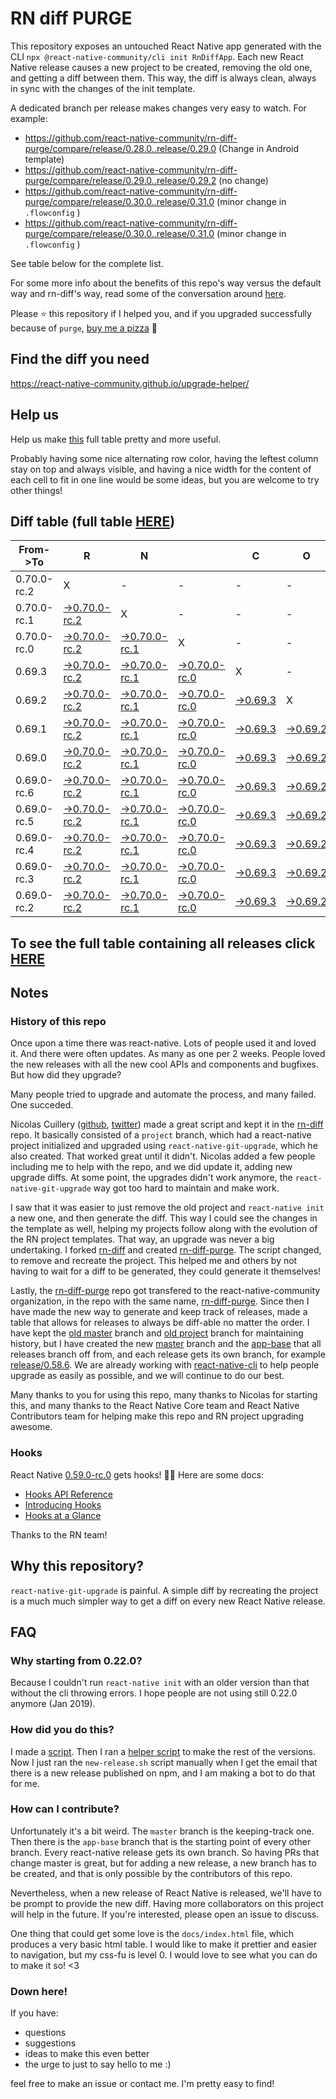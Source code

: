 # RN diff PURGE

This repository exposes an untouched React Native app generated with the CLI
`npx @react-native-community/cli init RnDiffApp`. Each new React Native release causes a new project to be created, removing the old one, and getting a diff between them. This way, the diff is always clean, always in sync with the changes of the init template.

A dedicated branch per release makes changes very easy
to watch. For example:

* https://github.com/react-native-community/rn-diff-purge/compare/release/0.28.0..release/0.29.0
(Change in Android template)
* https://github.com/react-native-community/rn-diff-purge/compare/release/0.29.0..release/0.29.2
(no change)
* https://github.com/react-native-community/rn-diff-purge/compare/release/0.30.0..release/0.31.0
(minor change in `.flowconfig` )
* https://github.com/react-native-community/rn-diff-purge/compare/release/0.30.0..release/0.31.0
(minor change in `.flowconfig` )

See table below for the complete list.

For some more info about the benefits of this repo's way versus the default way and rn-diff's way, read some of the conversation around [here](https://github.com/react-native-community/discussions-and-proposals/issues/68#issuecomment-452227478).

Please :star: this repository if I helped you, and if you upgraded successfully because of `purge`, [buy me a pizza](https://www.buymeacoffee.com/pvinis) :pizza:

## Find the diff you need
https://react-native-community.github.io/upgrade-helper/

## Help us
Help us make [this](https://react-native-community.github.io/rn-diff-purge) full table pretty and more useful.

Probably having some nice alternating row color, having the leftest column stay on top and always visible, and having a nice width for the content of each cell to fit in one line would be some ideas, but you are welcome to try other things!

## Diff table (full table [HERE](https://react-native-community.github.io/rn-diff-purge/))

| From->To    | R                                                                                                                         | N                                                                                                                         |                                                                                                                           | C                                                                                                               | O                                                                                                               | R                                                                                                               | E                                                                                                               |                                                                                                                           | T                                                                                                                         | E                                                                                                                         | A                                                                                                                         | M   |
| ----------- | ------------------------------------------------------------------------------------------------------------------------- | ------------------------------------------------------------------------------------------------------------------------- | ------------------------------------------------------------------------------------------------------------------------- | --------------------------------------------------------------------------------------------------------------- | --------------------------------------------------------------------------------------------------------------- | --------------------------------------------------------------------------------------------------------------- | --------------------------------------------------------------------------------------------------------------- | ------------------------------------------------------------------------------------------------------------------------- | ------------------------------------------------------------------------------------------------------------------------- | ------------------------------------------------------------------------------------------------------------------------- | ------------------------------------------------------------------------------------------------------------------------- | --- |
| 0.70.0-rc.2 | X                                                                                                                         | -                                                                                                                         | -                                                                                                                         | -                                                                                                               | -                                                                                                               | -                                                                                                               | -                                                                                                               | -                                                                                                                         | -                                                                                                                         | -                                                                                                                         | -                                                                                                                         | -   |
| 0.70.0-rc.1 | [->0.70.0-rc.2](https://github.com/react-native-community/rn-diff-purge/compare/release/0.70.0-rc.1..release/0.70.0-rc.2) | X                                                                                                                         | -                                                                                                                         | -                                                                                                               | -                                                                                                               | -                                                                                                               | -                                                                                                               | -                                                                                                                         | -                                                                                                                         | -                                                                                                                         | -                                                                                                                         | -   |
| 0.70.0-rc.0 | [->0.70.0-rc.2](https://github.com/react-native-community/rn-diff-purge/compare/release/0.70.0-rc.0..release/0.70.0-rc.2) | [->0.70.0-rc.1](https://github.com/react-native-community/rn-diff-purge/compare/release/0.70.0-rc.0..release/0.70.0-rc.1) | X                                                                                                                         | -                                                                                                               | -                                                                                                               | -                                                                                                               | -                                                                                                               | -                                                                                                                         | -                                                                                                                         | -                                                                                                                         | -                                                                                                                         | -   |
| 0.69.3      | [->0.70.0-rc.2](https://github.com/react-native-community/rn-diff-purge/compare/release/0.69.3..release/0.70.0-rc.2)      | [->0.70.0-rc.1](https://github.com/react-native-community/rn-diff-purge/compare/release/0.69.3..release/0.70.0-rc.1)      | [->0.70.0-rc.0](https://github.com/react-native-community/rn-diff-purge/compare/release/0.69.3..release/0.70.0-rc.0)      | X                                                                                                               | -                                                                                                               | -                                                                                                               | -                                                                                                               | -                                                                                                                         | -                                                                                                                         | -                                                                                                                         | -                                                                                                                         | -   |
| 0.69.2      | [->0.70.0-rc.2](https://github.com/react-native-community/rn-diff-purge/compare/release/0.69.2..release/0.70.0-rc.2)      | [->0.70.0-rc.1](https://github.com/react-native-community/rn-diff-purge/compare/release/0.69.2..release/0.70.0-rc.1)      | [->0.70.0-rc.0](https://github.com/react-native-community/rn-diff-purge/compare/release/0.69.2..release/0.70.0-rc.0)      | [->0.69.3](https://github.com/react-native-community/rn-diff-purge/compare/release/0.69.2..release/0.69.3)      | X                                                                                                               | -                                                                                                               | -                                                                                                               | -                                                                                                                         | -                                                                                                                         | -                                                                                                                         | -                                                                                                                         | -   |
| 0.69.1      | [->0.70.0-rc.2](https://github.com/react-native-community/rn-diff-purge/compare/release/0.69.1..release/0.70.0-rc.2)      | [->0.70.0-rc.1](https://github.com/react-native-community/rn-diff-purge/compare/release/0.69.1..release/0.70.0-rc.1)      | [->0.70.0-rc.0](https://github.com/react-native-community/rn-diff-purge/compare/release/0.69.1..release/0.70.0-rc.0)      | [->0.69.3](https://github.com/react-native-community/rn-diff-purge/compare/release/0.69.1..release/0.69.3)      | [->0.69.2](https://github.com/react-native-community/rn-diff-purge/compare/release/0.69.1..release/0.69.2)      | X                                                                                                               | -                                                                                                               | -                                                                                                                         | -                                                                                                                         | -                                                                                                                         | -                                                                                                                         | -   |
| 0.69.0      | [->0.70.0-rc.2](https://github.com/react-native-community/rn-diff-purge/compare/release/0.69.0..release/0.70.0-rc.2)      | [->0.70.0-rc.1](https://github.com/react-native-community/rn-diff-purge/compare/release/0.69.0..release/0.70.0-rc.1)      | [->0.70.0-rc.0](https://github.com/react-native-community/rn-diff-purge/compare/release/0.69.0..release/0.70.0-rc.0)      | [->0.69.3](https://github.com/react-native-community/rn-diff-purge/compare/release/0.69.0..release/0.69.3)      | [->0.69.2](https://github.com/react-native-community/rn-diff-purge/compare/release/0.69.0..release/0.69.2)      | [->0.69.1](https://github.com/react-native-community/rn-diff-purge/compare/release/0.69.0..release/0.69.1)      | X                                                                                                               | -                                                                                                                         | -                                                                                                                         | -                                                                                                                         | -                                                                                                                         | -   |
| 0.69.0-rc.6 | [->0.70.0-rc.2](https://github.com/react-native-community/rn-diff-purge/compare/release/0.69.0-rc.6..release/0.70.0-rc.2) | [->0.70.0-rc.1](https://github.com/react-native-community/rn-diff-purge/compare/release/0.69.0-rc.6..release/0.70.0-rc.1) | [->0.70.0-rc.0](https://github.com/react-native-community/rn-diff-purge/compare/release/0.69.0-rc.6..release/0.70.0-rc.0) | [->0.69.3](https://github.com/react-native-community/rn-diff-purge/compare/release/0.69.0-rc.6..release/0.69.3) | [->0.69.2](https://github.com/react-native-community/rn-diff-purge/compare/release/0.69.0-rc.6..release/0.69.2) | [->0.69.1](https://github.com/react-native-community/rn-diff-purge/compare/release/0.69.0-rc.6..release/0.69.1) | [->0.69.0](https://github.com/react-native-community/rn-diff-purge/compare/release/0.69.0-rc.6..release/0.69.0) | X                                                                                                                         | -                                                                                                                         | -                                                                                                                         | -                                                                                                                         | -   |
| 0.69.0-rc.5 | [->0.70.0-rc.2](https://github.com/react-native-community/rn-diff-purge/compare/release/0.69.0-rc.5..release/0.70.0-rc.2) | [->0.70.0-rc.1](https://github.com/react-native-community/rn-diff-purge/compare/release/0.69.0-rc.5..release/0.70.0-rc.1) | [->0.70.0-rc.0](https://github.com/react-native-community/rn-diff-purge/compare/release/0.69.0-rc.5..release/0.70.0-rc.0) | [->0.69.3](https://github.com/react-native-community/rn-diff-purge/compare/release/0.69.0-rc.5..release/0.69.3) | [->0.69.2](https://github.com/react-native-community/rn-diff-purge/compare/release/0.69.0-rc.5..release/0.69.2) | [->0.69.1](https://github.com/react-native-community/rn-diff-purge/compare/release/0.69.0-rc.5..release/0.69.1) | [->0.69.0](https://github.com/react-native-community/rn-diff-purge/compare/release/0.69.0-rc.5..release/0.69.0) | [->0.69.0-rc.6](https://github.com/react-native-community/rn-diff-purge/compare/release/0.69.0-rc.5..release/0.69.0-rc.6) | X                                                                                                                         | -                                                                                                                         | -                                                                                                                         | -   |
| 0.69.0-rc.4 | [->0.70.0-rc.2](https://github.com/react-native-community/rn-diff-purge/compare/release/0.69.0-rc.4..release/0.70.0-rc.2) | [->0.70.0-rc.1](https://github.com/react-native-community/rn-diff-purge/compare/release/0.69.0-rc.4..release/0.70.0-rc.1) | [->0.70.0-rc.0](https://github.com/react-native-community/rn-diff-purge/compare/release/0.69.0-rc.4..release/0.70.0-rc.0) | [->0.69.3](https://github.com/react-native-community/rn-diff-purge/compare/release/0.69.0-rc.4..release/0.69.3) | [->0.69.2](https://github.com/react-native-community/rn-diff-purge/compare/release/0.69.0-rc.4..release/0.69.2) | [->0.69.1](https://github.com/react-native-community/rn-diff-purge/compare/release/0.69.0-rc.4..release/0.69.1) | [->0.69.0](https://github.com/react-native-community/rn-diff-purge/compare/release/0.69.0-rc.4..release/0.69.0) | [->0.69.0-rc.6](https://github.com/react-native-community/rn-diff-purge/compare/release/0.69.0-rc.4..release/0.69.0-rc.6) | [->0.69.0-rc.5](https://github.com/react-native-community/rn-diff-purge/compare/release/0.69.0-rc.4..release/0.69.0-rc.5) | X                                                                                                                         | -                                                                                                                         | -   |
| 0.69.0-rc.3 | [->0.70.0-rc.2](https://github.com/react-native-community/rn-diff-purge/compare/release/0.69.0-rc.3..release/0.70.0-rc.2) | [->0.70.0-rc.1](https://github.com/react-native-community/rn-diff-purge/compare/release/0.69.0-rc.3..release/0.70.0-rc.1) | [->0.70.0-rc.0](https://github.com/react-native-community/rn-diff-purge/compare/release/0.69.0-rc.3..release/0.70.0-rc.0) | [->0.69.3](https://github.com/react-native-community/rn-diff-purge/compare/release/0.69.0-rc.3..release/0.69.3) | [->0.69.2](https://github.com/react-native-community/rn-diff-purge/compare/release/0.69.0-rc.3..release/0.69.2) | [->0.69.1](https://github.com/react-native-community/rn-diff-purge/compare/release/0.69.0-rc.3..release/0.69.1) | [->0.69.0](https://github.com/react-native-community/rn-diff-purge/compare/release/0.69.0-rc.3..release/0.69.0) | [->0.69.0-rc.6](https://github.com/react-native-community/rn-diff-purge/compare/release/0.69.0-rc.3..release/0.69.0-rc.6) | [->0.69.0-rc.5](https://github.com/react-native-community/rn-diff-purge/compare/release/0.69.0-rc.3..release/0.69.0-rc.5) | [->0.69.0-rc.4](https://github.com/react-native-community/rn-diff-purge/compare/release/0.69.0-rc.3..release/0.69.0-rc.4) | X                                                                                                                         | -   |
| 0.69.0-rc.2 | [->0.70.0-rc.2](https://github.com/react-native-community/rn-diff-purge/compare/release/0.69.0-rc.2..release/0.70.0-rc.2) | [->0.70.0-rc.1](https://github.com/react-native-community/rn-diff-purge/compare/release/0.69.0-rc.2..release/0.70.0-rc.1) | [->0.70.0-rc.0](https://github.com/react-native-community/rn-diff-purge/compare/release/0.69.0-rc.2..release/0.70.0-rc.0) | [->0.69.3](https://github.com/react-native-community/rn-diff-purge/compare/release/0.69.0-rc.2..release/0.69.3) | [->0.69.2](https://github.com/react-native-community/rn-diff-purge/compare/release/0.69.0-rc.2..release/0.69.2) | [->0.69.1](https://github.com/react-native-community/rn-diff-purge/compare/release/0.69.0-rc.2..release/0.69.1) | [->0.69.0](https://github.com/react-native-community/rn-diff-purge/compare/release/0.69.0-rc.2..release/0.69.0) | [->0.69.0-rc.6](https://github.com/react-native-community/rn-diff-purge/compare/release/0.69.0-rc.2..release/0.69.0-rc.6) | [->0.69.0-rc.5](https://github.com/react-native-community/rn-diff-purge/compare/release/0.69.0-rc.2..release/0.69.0-rc.5) | [->0.69.0-rc.4](https://github.com/react-native-community/rn-diff-purge/compare/release/0.69.0-rc.2..release/0.69.0-rc.4) | [->0.69.0-rc.3](https://github.com/react-native-community/rn-diff-purge/compare/release/0.69.0-rc.2..release/0.69.0-rc.3) | X   |

## To see the full table containing all releases click [HERE](https://react-native-community.github.io/rn-diff-purge/)

## Notes

### History of this repo

Once upon a time there was react-native. Lots of people used it and loved it. And there were often updates. As many as one per 2 weeks. People loved the new releases with all the new cool APIs and components and bugfixes. But how did they upgrade?

Many people tried to upgrade and automate the process, and many failed. One succeded.

Nicolas Cuillery ([github](https://github.com/ncuillery), [twitter](https://twitter.com/ncuillery)) made a great script and kept it in the [rn-diff](https://github.com/ncuillery/rn-diff) repo. It basically consisted of a `project` branch, which had a react-native project initialized and upgraded using `react-native-git-upgrade`, which he also created. That worked great until it didn't. Nicolas added a few people including me to help with the repo, and we did update it, adding new upgrade diffs. At some point, the upgrades didn't work anymore, the `react-native-git-upgrade` way got too hard to maintain and make work.

I saw that it was easier to just remove the old project and `react-native init` a new one, and then generate the diff. This way I could see the changes in the template as well, helping my projects follow along with the evolution of the RN project templates. That way, an upgrade was never a big undertaking. I forked [rn-diff](https://github.com/ncuillery/rn-diff) and created [rn-diff-purge](https://github.com/react-native-community/rn-diff-purge). The script changed, to remove and recreate the project. This helped me and others by not having to wait for a diff to be generated, they could generate it themselves!

Lastly, the [rn-diff-purge](https://github.com/react-native-community/rn-diff-purge) repo got transfered to the react-native-community organization, in the repo with the same name, [rn-diff-purge](https://github.com/react-native-community/rn-diff-purge). Since then I have made the new way to generate and keep track of releases, made a table that allows for releases to always be diff-able no matter the order. I have kept the [old master](https://github.com/react-native-community/rn-diff-purge/tree/old/master) branch and [old project](https://github.com/react-native-community/rn-diff-purge/tree/old/project) branch for maintaining history, but I have created the new [master](https://github.com/react-native-community/rn-diff-purge/tree/master) branch and the [app-base](https://github.com/react-native-community/rn-diff-purge/tree/app-base) that all releases branch off from, and each release gets its own branch, for example [release/0.58.6](https://github.com/react-native-community/rn-diff-purge/tree/release/0.58.6). We are already working with [react-native-cli](https://github.com/react-native-community/react-native-cli) to help people upgrade as easily as possible, and we will continue to do our best.

Many thanks to you for using this repo, many thanks to Nicolas for starting this, and many thanks to the React Native Core team and React Native Contributors team for helping make this repo and RN project upgrading awesome.

### Hooks
React Native [0.59.0-rc.0](https://github.com/react-native-community/rn-diff-purge#version-changes) gets hooks! 🎉🥳
Here are some docs:
- [Hooks API Reference](https://reactjs.org/docs/hooks-reference.html)
- [Introducing Hooks](https://reactjs.org/docs/hooks-intro.html)
- [Hooks at a Glance](https://reactjs.org/docs/hooks-overview.html)

Thanks to the RN team!

## Why this repository?
`react-native-git-upgrade` is painful. A simple diff by recreating the project is a much much simpler way to get a diff on every new React Native release.

## FAQ

### Why starting from 0.22.0?

Because I couldn't run `react-native init` with an older version than that without the cli throwing errors. I hope people are not using still 0.22.0 anymore (Jan 2019).

### How did you do this?

I made a [script](https://github.com/react-native-community/rn-diff-purge/blob/master/new-release.sh). Then I ran a [helper script](https://github.com/react-native-community/rn-diff-purge/blob/master/new-release.sh) to make the rest of the versions.
Now I just ran the `new-release.sh` script manually when I get the email that there is a new release published on npm, and I am making a bot to do that for me.

### How can I contribute?

Unfortunately it's a bit weird. The `master` branch is the keeping-track one. Then there is the `app-base` branch that is the starting point of every other branch. Every react-native release gets its own branch. So having PRs that change master is great, but for adding a new release, a new branch has to be created, and that is only possible by the contributors of this repo.

Nevertheless, when a new release of React Native is released, we'll have to be prompt to provide
the new diff. Having more collaborators on this project will help in the future. If you're interested, please open an issue to discuss.

One thing that could get some love is the `docs/index.html` file, which produces a very basic html table. I would like to make it prettier and easier to navigation, but my css-fu is level 0. I would love to see what you can do to make it so! <3

### Down here!

If you have:
- questions
- suggestions
- ideas to make this even better
- the urge to just to say hello to me :)

feel free to make an issue or contact me. I'm pretty easy to find!
